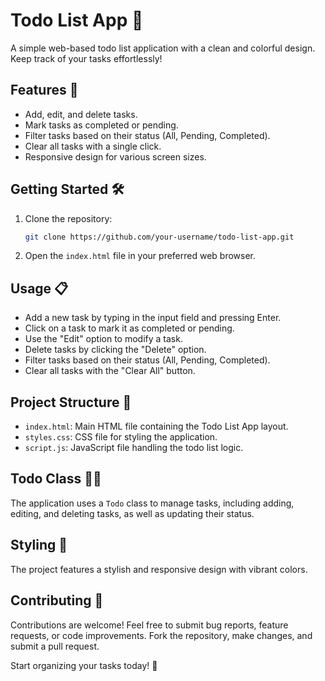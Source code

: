# Todo List App 📝

A simple web-based todo list application with a clean and colorful design. Keep track of your tasks effortlessly!

## Features 🚀

- Add, edit, and delete tasks.
- Mark tasks as completed or pending.
- Filter tasks based on their status (All, Pending, Completed).
- Clear all tasks with a single click.
- Responsive design for various screen sizes.

## Getting Started 🛠️

1. Clone the repository:

   ```bash
   git clone https://github.com/your-username/todo-list-app.git
   ```

2. Open the `index.html` file in your preferred web browser.

## Usage 📋

- Add a new task by typing in the input field and pressing Enter.
- Click on a task to mark it as completed or pending.
- Use the "Edit" option to modify a task.
- Delete tasks by clicking the "Delete" option.
- Filter tasks based on their status (All, Pending, Completed).
- Clear all tasks with the "Clear All" button.

## Project Structure 📂

- `index.html`: Main HTML file containing the Todo List App layout.
- `styles.css`: CSS file for styling the application.
- `script.js`: JavaScript file handling the todo list logic.

## Todo Class 🧑‍💻

The application uses a `Todo` class to manage tasks, including adding, editing, and deleting tasks, as well as updating their status.

## Styling 🎨

The project features a stylish and responsive design with vibrant colors.

## Contributing 🤝

Contributions are welcome! Feel free to submit bug reports, feature requests, or code improvements. Fork the repository, make changes, and submit a pull request.

Start organizing your tasks today! 🌟

